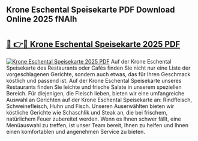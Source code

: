 ## Krone Eschental Speisekarte PDF Download Online 2025 fNAlh

# <h2><a href="http://gc8mhb.nevu.top/?p=Krone+Eschental+Speisekarte">🔗 👉🔴 Krone Eschental Speisekarte 2025 PDF</a></h2>

[![Krone Eschental Speisekarte 2025 PDF](https://i.imgur.com/dBaPXMq.png)](http://gc8mhb.nevu.top/?p=Krone+Eschental+Speisekarte)
Auf der Krone Eschental Speisekarte des Restaurants oder Cafés finden Sie nicht nur eine Liste der vorgeschlagenen Gerichte, sondern auch etwas, das für Ihren Geschmack köstlich und passend ist. Auf der Krone Eschental Speisekarte unseres Restaurants finden Sie leichte und frische Salate in unserem speziellen Bereich. Für diejenigen, die Fleisch lieben, bieten wir eine umfangreiche Auswahl an Gerichten auf der Krone Eschental Speisekarte an: Rindfleisch, Schweinefleisch, Huhn und Fisch. Unseren Auserwählten bieten wir köstliche Gerichte wie Schaschlik und Steak an, die bei frischem, natürlichem Feuer zubereitet werden. Wenn es Ihnen schwer fällt, eine Menüauswahl zu treffen, ist unser Team bereit, Ihnen zu helfen und Ihnen einen komfortablen und angenehmen Service zu bieten.
